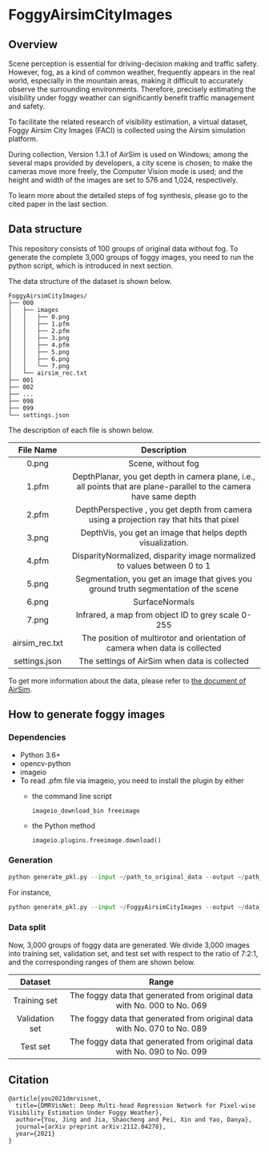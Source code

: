 # FoggyAirsimCityImages

## Overview

Scene perception is essential for driving-decision making and traffic safety. However, fog, as a kind of common weather, frequently appears in the real world, especially in the mountain areas, making it difficult to accurately observe the surrounding environments. Therefore, precisely estimating the visibility under foggy weather can significantly benefit traffic management and safety.

To facilitate the related research of visibility estimation, a virtual dataset, Foggy Airsim City Images (FACI) is collected using the Airsim simulation platform.

During collection, Version 1.3.1 of AirSim is used on Windows; among the several maps provided by developers, a city scene is chosen; to make the cameras move more freely, the Computer Vision mode is used; and the height and width of the images are set to 576 and 1,024, respectively.

To learn more about the detailed steps of fog synthesis, please go to the cited paper in the last section.

## Data structure

This repository consists of 100 groups of original data without fog. To generate the complete 3,000  groups of foggy images, you need to run the python script, which is introduced in next section.

The data structure of the dataset is shown below.

```
FoggyAirsimCityImages/
├── 000
│   ├── images
│   │   ├── 0.png
│   │   ├── 1.pfm
│   │   ├── 2.pfm
│   │   ├── 3.png
│   │   ├── 4.pfm
│   │   ├── 5.png
│   │   ├── 6.png
│   │   └── 7.png
│   └── airsim_rec.txt
├── 001
├── 002
├── ...
├── 098
├── 099
└── settings.json
```

The description of each file is shown below.

|   File Name    |                         Description                          |
| :------------: | :----------------------------------------------------------: |
|     0.png      |                      Scene, without fog                      |
|     1.pfm      | DepthPlanar, you get depth in camera plane, i.e., all points that are plane-parallel to the camera have same depth |
|     2.pfm      | DepthPerspective , you get depth from camera using a projection ray that hits that pixel |
|     3.png      |  DepthVis, you get an image that helps depth visualization.  |
|     4.pfm      | DisparityNormalized, disparity image normalized to values between 0 to 1 |
|     5.png      | Segmentation, you get an image that gives you ground truth segmentation of the scene |
|     6.png      |                        SurfaceNormals                        |
|     7.png      |      Infrared, a map from object ID to grey scale 0-255      |
| airsim_rec.txt | The position of multirotor and orientation of camera when data is collected |
| settings.json  |        The settings of AirSim when data is collected         |

To get more information about the data, please refer to [the document of AirSim](https://microsoft.github.io/AirSim/image_apis/).

## How to generate foggy images

### Dependencies

* Python 3.6+
* opencv-python
* imageio
* To read .pfm file via imageio, you need to install the plugin by either
  * the command line script 

    ```
    imageio_download_bin freeimage
    ```

  * the Python method

    ```
    imageio.plugins.freeimage.download()
    ```

### Generation

```python
python generate_pkl.py --input ~/path_to_original_data --output ~/path_to_save_foggy_data
```

For instance,

```python
python generate_pkl.py --input ~/FoggyAirsimCityImages --output ~/data_pkl
```

### Data split

Now, 3,000 groups of foggy data are generated. We divide 3,000 images into training set, validation set, and test set with respect to the ratio of 7:2:1, and the corresponding ranges of  them are shown below.

|    Dataset     |                            Range                             |
| :------------: | :----------------------------------------------------------: |
|  Training set  | The foggy data that generated from original data with No. 000 to No. 069 |
| Validation set | The foggy data that generated from original data with No. 070 to No. 089 |
|    Test set    | The foggy data that generated from original data with No. 090 to No. 099 |

## Citation

```
@article{you2021dmrvisnet,
  title={DMRVisNet: Deep Multi-head Regression Network for Pixel-wise Visibility Estimation Under Foggy Weather},
  author={You, Jing and Jia, Shaocheng and Pei, Xin and Yao, Danya},
  journal={arXiv preprint arXiv:2112.04278},
  year={2021}
}
```
